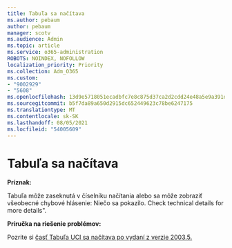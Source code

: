 ```yaml
---
title: Tabuľa sa načítava
ms.author: pebaum
author: pebaum
manager: scotv
ms.audience: Admin
ms.topic: article
ms.service: o365-administration
ROBOTS: NOINDEX, NOFOLLOW
localization_priority: Priority
ms.collection: Adm_O365
ms.custom:
- "9002929"
- "5608"
ms.openlocfilehash: 13d9e5718051ecadbfc7e8c875d37ca2d2cdd24e48a5e9a391d578aa7c3cc2d2
ms.sourcegitcommit: b5f7da89a650d2915dc652449623c78be6247175
ms.translationtype: MT
ms.contentlocale: sk-SK
ms.lasthandoff: 08/05/2021
ms.locfileid: "54005609"
---
```

# <a name="dashboard-not-loading"></a>Tabuľa sa načítava

**Príznak:**

Tabuľa môže zaseknutá v číselníku načítania alebo sa môže zobraziť všeobecné chybové hlásenie: Niečo sa pokazilo. Check technical details for more details".

**Príručka na riešenie problémov:**

Pozrite si [časť Tabuľa UCI sa načítava po vydaní z verzie 2003.5.](https://support.microsoft.com/help/4558635/uci-dashboard-not-loading-after-the-2003-5-release)

